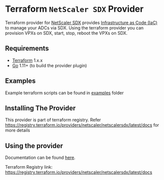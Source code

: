 # Terraform `NetScaler SDX` Provider

Terraform provider for [NetScaler SDX](https://docs.netscaler.com/en-us/netscaler-hardware-platforms/sdx.html) provides [Infrastructure as Code (IaC)](https://en.wikipedia.org/wiki/Infrastructure_as_code) to manage your ADCs via SDX. Using the terraform provider you can provision VPXs on SDX, start, stop, reboot the VPXs on SDX.

## Requirements

* [Terraform](https://www.terraform.io/downloads.html) 1.x.x
* [Go](https://golang.org/doc/install) 1.11+ (to build the provider plugin)

## Examples

Example terraform scripts can be found in [examples](./examples/) folder

## Installing The Provider

This provider is part of terraform registry. Refer <https://registry.terraform.io/providers/netscaler/netscalersdx/latest/docs> for more details

## Using the provider

Documentation can be found [here](./PROVIDER_USAGE.md).

Terraform Registry link: <https://registry.terraform.io/providers/netscaler/netscalersdx/latest/docs>
